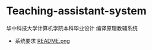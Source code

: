 # Teaching-assistant-system

华中科技大学计算机学院本科毕业设计  编译原理教辅系统
- 系统要求 [README.png](https://github.com/ladlod/Teaching-assistant-system/blob/master/README.png)
